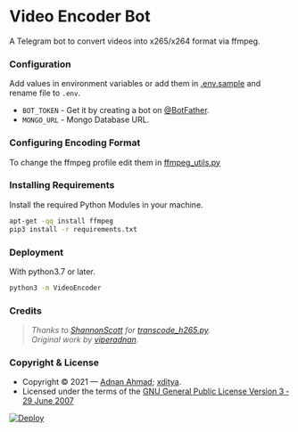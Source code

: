 # Video Encoder Bot
A Telegram bot to convert videos into x265/x264 format via ffmpeg.

### Configuration
Add values in environment variables or add them in [.env.sample](./.env.sample) and rename file to `.env`.
- `BOT_TOKEN` - Get it by creating a bot on [@BotFather](https://t.me/BotFather).
- `MONGO_URL` - Mongo Database URL.

### Configuring Encoding Format
To change the ffmpeg profile edit them in [ffmpeg_utils.py](/VideoEncoder/helpers/ffmpeg_utils.py)

### Installing Requirements
Install the required Python Modules in your machine.
```sh
apt-get -qq install ffmpeg
pip3 install -r requirements.txt
```
### Deployment
With python3.7 or later.
```sh
python3 -m VideoEncoder
```

### Credits
> *Thanks to [ShannonScott](https://gist.github.com/ShannonScott) for [transcode_h265.py](https://gist.github.com/ShannonScott/6d807fc59bfa0356eee64fad66f9d9a8).*    
> *Original work by [viperadnan](https://github.com/viperadnan-git/video-encoder-bot).*

### Copyright & License
- Copyright &copy; 2021 &mdash; [Adnan Ahmad](https://github.com/viperadnan-git); [xditya](https://xditya.me/github).
- Licensed under the terms of the [GNU General Public License Version 3 &dash; 29 June 2007](./LICENSE)

[![Deploy](https://www.herokucdn.com/deploy/button.svg)](https://heroku.com/deploy?template=https://github.com/snpjames/x265Encoder)</br>
